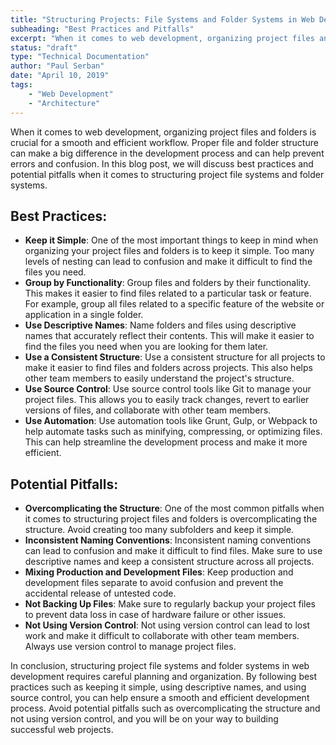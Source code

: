 ```yaml
---
title: "Structuring Projects: File Systems and Folder Systems in Web Development"
subheading: "Best Practices and Pitfalls"
excerpt: "When it comes to web development, organizing project files and folders is crucial for a smooth and efficient workflow. Proper file and folder structure can make a big difference in the development process and can help prevent errors and confusion. In this blog post, we will discuss best practices and potential pitfalls when it comes to structuring project file systems and folder systems."
status: "draft"
type: "Technical Documentation"
author: "Paul Serban"
date: "April 10, 2019"
tags:
    - "Web Development"
    - "Architecture"
---
```


When it comes to web development, organizing project files and folders is crucial for a smooth and efficient workflow. Proper file and folder structure can make a big difference in the development process and can help prevent errors and confusion. In this blog post, we will discuss best practices and potential pitfalls when it comes to structuring project file systems and folder systems.

## Best Practices:

- **Keep it Simple**: One of the most important things to keep in mind when organizing your project files and folders is to keep it simple. Too many levels of nesting can lead to confusion and make it difficult to find the files you need.
- **Group by Functionality**: Group files and folders by their functionality. This makes it easier to find files related to a particular task or feature. For example, group all files related to a specific feature of the website or application in a single folder.
- **Use Descriptive Names**: Name folders and files using descriptive names that accurately reflect their contents. This will make it easier to find the files you need when you are looking for them later.
- **Use a Consistent Structure**: Use a consistent structure for all projects to make it easier to find files and folders across projects. This also helps other team members to easily understand the project's structure.
- **Use Source Control**: Use source control tools like Git to manage your project files. This allows you to easily track changes, revert to earlier versions of files, and collaborate with other team members.
- **Use Automation**: Use automation tools like Grunt, Gulp, or Webpack to help automate tasks such as minifying, compressing, or optimizing files. This can help streamline the development process and make it more efficient.

## Potential Pitfalls:

- **Overcomplicating the Structure**: One of the most common pitfalls when it comes to structuring project files and folders is overcomplicating the structure. Avoid creating too many subfolders and keep it simple.
- **Inconsistent Naming Conventions**: Inconsistent naming conventions can lead to confusion and make it difficult to find files. Make sure to use descriptive names and keep a consistent structure across all projects.
- **Mixing Production and Development Files**: Keep production and development files separate to avoid confusion and prevent the accidental release of untested code.
- **Not Backing Up Files**: Make sure to regularly backup your project files to prevent data loss in case of hardware failure or other issues.
- **Not Using Version Control**: Not using version control can lead to lost work and make it difficult to collaborate with other team members. Always use version control to manage project files.

In conclusion, structuring project file systems and folder systems in web development requires careful planning and organization. By following best practices such as keeping it simple, using descriptive names, and using source control, you can help ensure a smooth and efficient development process. Avoid potential pitfalls such as overcomplicating the structure and not using version control, and you will be on your way to building successful web projects.
